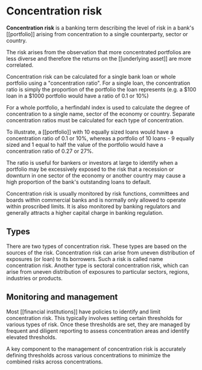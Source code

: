 # Concentration risk

**Concentration risk** is a banking term describing the level of risk in a bank's [[portfolio]] arising from concentration to a single counterparty, sector or country.

The risk arises from the observation that more concentrated portfolios are less diverse and therefore the returns on the [[underlying asset]] are more correlated.

Concentration risk can be calculated for a single bank loan or whole portfolio using a "concentration ratio". For a single loan, the concentration ratio is simply the proportion of the portfolio the loan represents (e.g. a $100 loan in a $1000 portfolio would have a ratio of 0.1 or 10%)

For a whole portfolio, a herfindahl index is used to calculate the degree of concentration to a single name, sector of the economy or country. Separate concentration ratios must be calculated for each type of concentration.

To illustrate, a [[portfolio]] with 10 equally sized loans would have a concentration ratio of 0.1 or 10%, whereas a portfolio of 10 loans - 9 equally sized and 1 equal to half the value of the portfolio would have a concentration ratio of 0.27 or 27%.

The ratio is useful for bankers or investors at large to identify when a portfolio may be excessively exposed to the risk that a recession or downturn in one sector of the economy or another country may cause a high proportion of the bank's outstanding loans to default.

Concentration risk is usually monitored by risk functions, committees and boards within commercial banks and is normally only allowed to operate within proscribed limits. It is also monitored by banking regulators and generally attracts a higher capital charge in banking regulation.

## Types
There are two types of concentration risk. These types are based on the sources of the risk. Concentration risk can arise from uneven distribution of exposures (or loan) to its borrowers. Such a risk is called name concentration risk. Another type is sectoral concentration risk, which can arise from uneven distribution of exposures to particular sectors, regions, industries or products.

## Monitoring and management
Most [[financial institutions]] have policies to identify and limit concentration risk. This typically involves setting certain thresholds for various types of risk. Once these thresholds are set, they are managed by frequent and diligent reporting to assess concentration areas and identify elevated thresholds.

A key component to the management of concentration risk is accurately defining thresholds across various concentrations to minimize the combined risks across concentrations. 